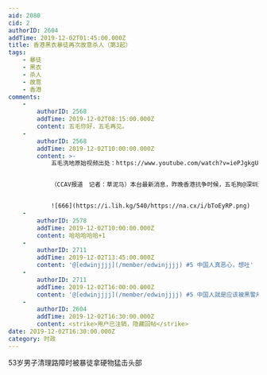```yaml
---
aid: 2080
cid: 2
authorID: 2604
addTime: 2019-12-02T01:45:00.000Z
title: 香港黑衣暴徒再次故意杀人（第3起）
tags:
    - 暴徒
    - 黑衣
    - 杀人
    - 故意
    - 香港
comments:
    -
        authorID: 2568
        addTime: 2019-12-02T08:15:00.000Z
        content: 五毛你好，五毛再见。
    -
        authorID: 2568
        addTime: 2019-12-02T10:00:00.000Z
        content: >-
            五毛洗地原始视频出处：https://www.youtube.com/watch?v=iePJgkgUgDM


            （CCAV报道　记者：草泥马）本台最新消息，昨晚香港抗争时候，五毛狗@深圳湾　伙同其HK同伙跑到抗争现场摆拍装逼，在众目睽睽之下公然清理抗争者路障。但是抗争者谨记毛爷爷的革命指示，严格分清谁是我们的敌人，谁是我们的朋友。对于非黑警成员，先是对其动之以情，晓之以义。但是反革命五毛狗@深圳湾　其HK同伙顽固不化，誓将摆拍装逼到底。面对抗争者的善意劝说仍然执迷不悟，还拿出手机想拍人大头照挑衅。路过一个灰衣市民看不过眼，狮鸟神兽再现，一板砖就把反革命装逼五毛狗拍晕在地，现场不断传出市民阵阵喝彩欢呼声。


            ![666](https://i.lih.kg/540/https://na.cx/i/bToEyRP.png)
    -
        authorID: 2578
        addTime: 2019-12-02T10:00:00.000Z
        content: 哈哈哈哈哈+1
    -
        authorID: 2711
        addTime: 2019-12-02T13:45:00.000Z
        content: '@[edwinjjjj](/member/edwinjjjj) #5 中国人真恶心，想吐'
    -
        authorID: 2711
        addTime: 2019-12-02T16:00:00.000Z
        content: '@[edwinjjjj](/member/edwinjjjj) #5 中国人就是应该被黑警用车拖行并鸡奸，才能乖乖坐赵家人的好奴隶'
    -
        authorID: 2604
        addTime: 2019-12-02T16:30:00.000Z
        content: <strike>用户已注销，隐藏回帖</strike>
date: 2019-12-02T16:30:00.000Z
category: 时政
---
```


53岁男子清理路障时被暴徒拿硬物猛击头部

